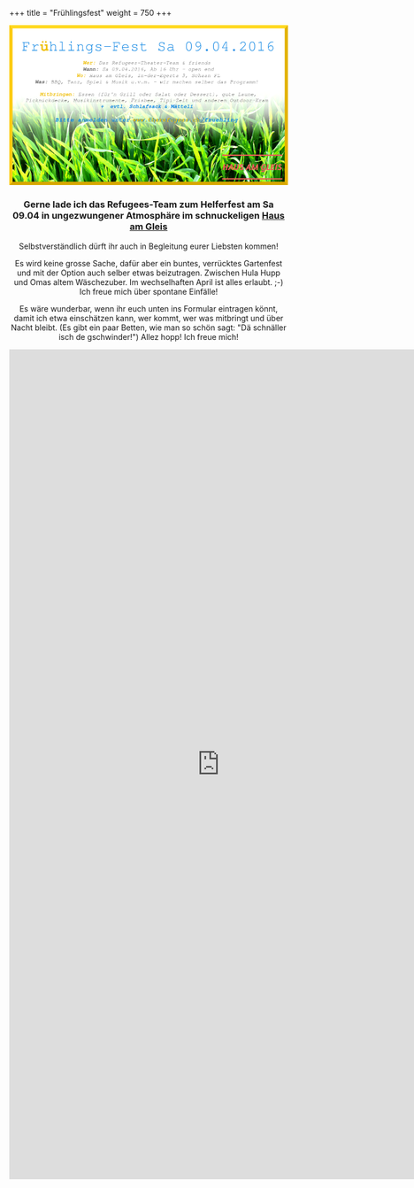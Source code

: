 +++
title = "Frühlingsfest"
weight = 750
+++

<center><img src="/fruehlingflyer.png"/></p>

### Gerne lade ich das Refugees-Team zum Helferfest am Sa 09.04 in ungezwungener Atmosphäre im schnuckeligen [Haus am Gleis](Hausamgleis.li)
Selbstverständlich dürft ihr auch in Begleitung eurer Liebsten kommen! <br> 

Es wird keine grosse Sache, dafür aber ein buntes, verrücktes Gartenfest und mit der Option auch selber etwas beizutragen. Zwischen Hula Hupp und Omas altem Wäschezuber. Im wechselhaften April ist alles erlaubt. ;-) Ich freue mich über spontane Einfälle! 

Es wäre wunderbar, wenn ihr euch unten ins Formular eintragen könnt, damit ich etwa einschätzen kann, wer kommt, wer was mitbringt und über Nacht bleibt. (Es gibt ein paar Betten, wie man so schön sagt: "Dä schnäller isch de gschwinder!") Allez hopp! Ich freue mich! </center>
<center>
<iframe src="https://docs.google.com/forms/d/1xRJUE3TLxb48B-NzUMwlr0zqlIA1pNLLXEbea9y5uUQ/viewform?embedded=true" width="760" height="1500" frameborder="0" marginheight="0" marginwidth="0">Loading...</iframe>
</center>







